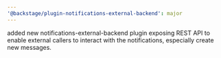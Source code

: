 ```yaml
---
'@backstage/plugin-notifications-external-backend': major
---
```


added new notifications-external-backend plugin exposing REST API to enable external callers to interact with the notifications, especially create new messages.
